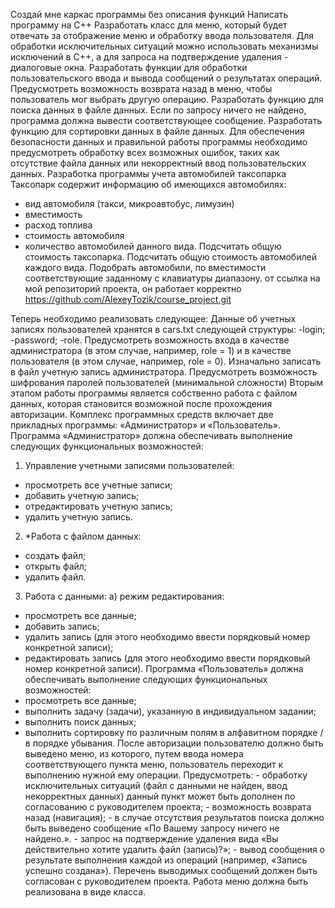 Создай мне каркас программы без описания функций
Написать программу на C++ 
Разработать класс для меню, который будет отвечать за отображение меню и обработку ввода пользователя. Для обработки исключительных ситуаций можно использовать механизмы исключений в C++, а для запроса на подтверждение удаления - диалоговые окна.
Разработать функции для обработки пользовательского ввода и вывода сообщений о результатах операций.
Предусмотреть возможность возврата назад в меню, чтобы пользователь мог выбрать другую операцию.
Разработать функцию для поиска данных в файле данных. Если по запросу ничего не найдено, программа должна вывести соответствующее сообщение.
Разработать функцию для сортировки данных в файле данных.
Для обеспечения безопасности данных и правильной работы программы необходимо предусмотреть обработку всех возможных ошибок, таких как отсутствие файла данных или некорректный ввод пользовательских данных.
Разработка программы учета автомобилей таксопарка
Таксопарк содержит информацию об имеющихся автомобилях: 
 - вид автомобиля (такси, микроавтобус, лимузин)
 - вместимость
 - расход топлива
 - стоимость автомобиля
 - количество автомобилей данного вида.
Подсчитать общую стоимость таксопарка. Подсчитать общую стоимость автомобилей каждого вида. Подобрать автомобили, по вместимости соответствующие заданному с клавиатуры диапазону.
от ссылка на мой репозиторий проекта, он работает корректно
https://github.com/AlexeyTozik/course_project.git

Теперь необходимо реализовать следующее: 
Данные об учетных записях пользователей хранятся в cars.txt следующей структуры: 
-login; 
-password; 
-role. 
Предусмотреть возможность входа в качестве администратора (в этом случае, например, role = 1) и в качестве пользователя (в этом случае, например, role = 0). 
Изначально записать в файл учетную запись администратора.  Предусмотреть возможность шифрования паролей пользователей (минимальной сложности)
Вторым этапом работы программы является собственно работа с файлом данных, которая становится возможной после прохождения авторизации. 
Комплекс программных средств включает две прикладных программы: «Администратор» и «Пользователь». 
Программа «Администратор» должна обеспечивать выполнение следующих функциональных возможностей: 
1. Управление учетными записями пользователей: 
- просмотреть все учетные записи; 
- добавить учетную запись; 
- отредактировать учетную запись; 
- удалить учетную запись. 
2. *Работа с файлом данных: 
- создать файл; 
- открыть файл; 
- удалить файл. 
3. Работа с данными: 
а) режим редактирования: 
- просмотреть все данные; 
- добавить запись; 
- удалить запись (для этого необходимо ввести порядковый номер конкретной записи); 
- редактировать запись (для этого необходимо ввести порядковый номер конкретной записи). 
Программа «Пользователь» должна обеспечивать выполнение следующих функциональных возможностей: 
- просмотреть все данные; 
- выполнить задачу (задачи), указанную в индивидуальном задании; 
- выполнить поиск данных; 
- выполнить сортировку по различным полям в алфавитном порядке / в порядке убывания. 
После авторизации пользователю должно быть выведено меню, из которого, путем ввода номера соответствующего пункта меню, пользователь переходит к выполнению нужной ему операции.
Предусмотреть: - обработку исключительных ситуаций (файл с данными не найден, ввод некорректных данных) данный пункт может быть дополнен по согласованию с руководителем проекта; - возможность возврата назад (навигация); - в случае отсутствия результатов поиска должно быть выведено сообщение «По Вашему запросу ничего не найдено.». - запрос на подтверждение удаления вида «Вы действительно хотите удалить файл (запись)?»; - вывод сообщения о результате выполнения каждой из операций (например, «Запись успешно создана»). Перечень выводимых сообщений должен быть согласован с руководителем проекта. Работа меню должна быть реализована в виде класса. 
